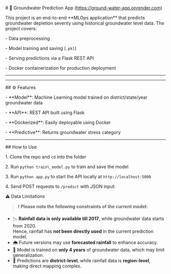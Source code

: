 \# 🌊 Groundwater Prediction App (https://ground-water-app.onrender.com)



This project is an end-to-end \*\*MLOps application\*\* that predicts groundwater depletion severity  using historical groundwater level data. The project covers:



\- Data preprocessing

\- Model training and saving (`.pkl`)

\- Serving predictions via a Flask REST API

\- Docker containerization for production deployment



---





---



\## ⚙️ Features



\- \*\*Model\*\*: Machine Learning model trained on district/state/year groundwater data

\- \*\*API\*\*: REST API built using Flask

\- \*\*Dockerized\*\*: Easily deployable using Docker

\- \*\*Predictive\*\*: Returns groundwater stress category



---



\## How to Use



1\. Clone the repo and `cd` into the folder  

2\. Run `python train\_model.py` to train and save the model  

3\. Run `python app.py` to start the API locally at `http://localhost:5000`  

4\. Send POST requests to `/predict` with JSON input:  


⚠️ Data Limitations

> ❗ **Please note the following constraints of the current model:**

- 📉 **Rainfall data is only available till 2017**, while groundwater data starts from 2020.  
  Hence, rainfall has **not been directly used** in the current prediction model.
- 🌦 Future versions may use **forecasted rainfall** to enhance accuracy.
- 🧪 Model is trained on **only 4 years** of groundwater data, which may limit generalization.
- 📍 Predictions are **district-level**, while rainfall data is **region-level**, making direct mapping complex.





